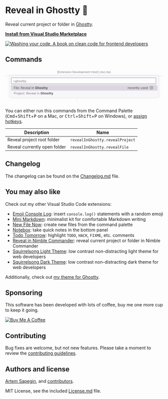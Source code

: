 # Reveal in Ghostty 📂

Reveal current project or folder in [Ghostty](https://ghostty.org/).

**[Install from Visual Studio Marketplace](https://marketplace.visualstudio.com/items?itemName=sapegin.reveal-in-ghostty)**

[![Washing your code. A book on clean code for frontend developers](https://sapegin.me/images/washing-code-github.jpg)](https://sapegin.me/book/)

## Commands

![Reveal in Ghostty commands](screenshots/screenshot.png)

You can either run this commands from the Command Palette (<kbd>Cmd</kbd>+<kbd>Shift</kbd>+<kbd>P</kbd> on a Mac, or <kbd>Ctrl</kbd>+<kbd>Shift</kbd>+<kbd>P</kbd> on Windows), or [assign hotkeys](https://code.visualstudio.com/docs/getstarted/keybindings).

| Description                  | Name                            |
| ---------------------------- | ------------------------------- |
| Reveal project root folder   | `revealInGhostty.revealProject` |
| Reveal currently open folder | `revealInGhostty.revealFile`    |

## Changelog

The changelog can be found on the [Changelog.md](./Changelog.md) file.

## You may also like

Check out my other Visual Studio Code extensions:

- [Emoji Console Log](https://marketplace.visualstudio.com/items?itemName=sapegin.emoji-console-log): insert `console.log()` statements with a random emoji
- [Mini Markdown](https://marketplace.visualstudio.com/items?itemName=sapegin.mini-markdown): minimalist kit for comfortable Markdown writing
- [New File Now](https://marketplace.visualstudio.com/items?itemName=sapegin.new-file-now): create new files from the command palette
- [Notebox](https://marketplace.visualstudio.com/items?itemName=sapegin.notebox): take quick notes in the bottom panel
- [Todo Tomorrow](https://marketplace.visualstudio.com/items?itemName=sapegin.todo-tomorrow): highlight `TODO`, `HACK`, `FIXME`, etc. comments
- [Reveal in Nimble Commander](https://marketplace.visualstudio.com/items?itemName=sapegin.reveal-in-nimble-commander): reveal current project or folder in Nimble Commander
- [Squirrelsong Light Theme](https://marketplace.visualstudio.com/items?itemName=sapegin.Theme-SquirrelsongLight): low contrast non-distracting light theme for web developers
- [Squirrelsong Dark Theme](https://marketplace.visualstudio.com/items?itemName=sapegin.Theme-SquirrelsongDark): low contrast non-distracting dark theme for web developers

Additionally, check out [my theme for Ghostty](https://sapegin.me/squirrelsong/ghostty/).

## Sponsoring

This software has been developed with lots of coffee, buy me one more cup to keep it going.

<a href="https://www.buymeacoffee.com/sapegin" target="_blank"><img src="https://cdn.buymeacoffee.com/buttons/lato-orange.png" alt="Buy Me A Coffee" height="51" width="217"></a>

## Contributing

Bug fixes are welcome, but not new features. Please take a moment to review the [contributing guidelines](Contributing.md).

## Authors and license

[Artem Sapegin](https://sapegin.me), and [contributors](https://github.com/sapegin/vscode-reveal-in-ghostty/graphs/contributors).

MIT License, see the included [License.md](License.md) file.
